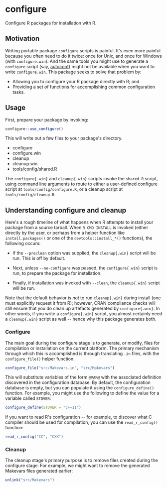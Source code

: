 # configure

Configure R packages for installation with R.

## Motivation

Writing portable package `configure` scripts is painful. It's even more painful
because you often need to do it twice: once for Unix, and once for Windows (with
`configure.win`). And the same tools you might use to generate a `configure`
script (say, [autoconf](https://www.gnu.org/software/autoconf/autoconf.html))
might not be available when you want to write `configure.win`. This package
seeks to solve that problem by:

- Allowing you to configure your R package directly with R; and
- Providing a set of functions for accomplishing common configuration tasks.

## Usage

First, prepare your package by invoking:

```r
configure::use_configure()
```

This will write out a few files to your package's directory.

- configure
- configure.win
- cleanup
- cleanup.win
- tools/config/shared.R

The `configure{.win}` and `cleanup{.win}` scripts invoke the `shared.R` script,
using command line arguments to route to either a user-defined configure script
at `tools/config/configure.R`, or a cleanup script at `tools/config/cleanup.R`.

## Understanding configure and cleanup

Here's a rough timeline of what happens when R attempts to install your package
from a source tarball. When `R CMD INSTALL` is invoked (either directly by the
user, or perhaps from a helper function like `install.packages()` or one of
the `devtools::install_*()` functions), the following occurs:

- If the `--preclean` option was supplied, the `cleanup{.win}` script will
  be run. This is off by default.

- Next, unless `--no-configure` was passed, the `configure{.win}` script is run,
  to prepare the package for installation.

- Finally, if installation was invoked with `--clean`, the `cleanup{.win}`
  script will be run.
  
Note that the default behavior is _not_ to run `cleanup{.win}` during install
(one must explicitly request it from R); however, CRAN compliance checks will
still ensure that you do clean up artefacts generated by `configure{.win}`. In
other words, if you write a `configure{.win}` script, you almost certainly need
a `cleanup{.win}` script as well -- hence why this package generates both.
 
### Configure

The main goal during the configure stage is to generate, or modify, files
for compilation or installation on the current platform. The primary mechanism
through which this is accomplished is through translating `.in` files, with
the `configure_file()` helper function.

```r
configure_file("src/Makevars.in", "src/Makevars")
```

This will substitute variables of the form `@VAR@` with the associated
definition discovered in the configuration database. By default, the
configuration database is empty, but you can populate it using the
`configure_define()` function. For example, you might use the following
to define the value for a variable called `STDVER`:

```r
configure_define(STDVER = "c++11")
```

If you want to read R's configuration -- for example, to discover what C
compiler should be used for compilation, you can use the `read_r_config()`
function:

```r
read_r_config("CC", "CXX")
```

### Cleanup

The cleanup stage's primary purpose is to remove files created during the
configure stage. For example, we might want to remove the generated
Makevars files generated earlier:

```r
unlink("src/Makevars")
```
